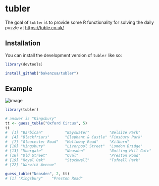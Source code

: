 # tubler

<!-- badges: start -->

<!-- badges: end -->

The goal of `tubler` is to provide some R functionality for solving the daily puzzle at <https://tuble.co.uk/>

## Installation

You can install the development version of `tubler` like so:

``` r
library(devtools)

install_github("bakenzua/tubler")
```

## Example

![image](https://github.com/bakenzua/tubler/assets/17120936/8824e8e6-5137-4feb-bbc6-03fa0d728597)

``` r
library(tubler)

# answer is "Kingsbury"
tt <- guess_tuble("Oxford Circus", 5)
tt
#  [1] "Barbican"          "Bayswater"         "Belsize Park"     
#  [4] "Blackfriars"       "Elephant & Castle" "Finsbury Park"    
#  [7] "Gloucester Road"   "Holloway Road"     "Kilburn"          
# [10] "Kingsbury"         "Liverpool Street"  "London Bridge"    
# [13] "Moorgate"          "Neasden"           "Notting Hill Gate"
# [16] "Old Street"        "Oval"              "Preston Road"     
# [19] "Royal Oak"         "Stockwell"         "Tufnell Park"     
# [22] "Warwick Avenue"   

guess_tuble("Neasden", 2, tt)
# [1] "Kingsbury"    "Preston Road"
```
